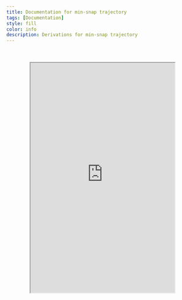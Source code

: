 ```yaml
---
title: Documentation for min-snap trajectory
tags: [Documentation]
style: fill
color: info
description: Derivations for min-snap trajectory
---
```



<br>
<br>
<div style="text-align: center;">
<!-- <a href="https://tejalbarnwal.github.io/pdfs/tejalbarnwal_resume.pdf">
    <img src="../pdfs/pdf.svg" alt="CV" title="Dowload CV" height="30px"> &nbsp;
    <span style="color:blue; font-size:1.25em">Curriculum Vitae </span>
</a> -->

<iframe src="https://docs.google.com/gview?url=https://tejalbarnwal.github.io/pdfs/min-snap-trajectory.pdf&embedded=true" width="75%" height="600px"></iframe>
</div>
